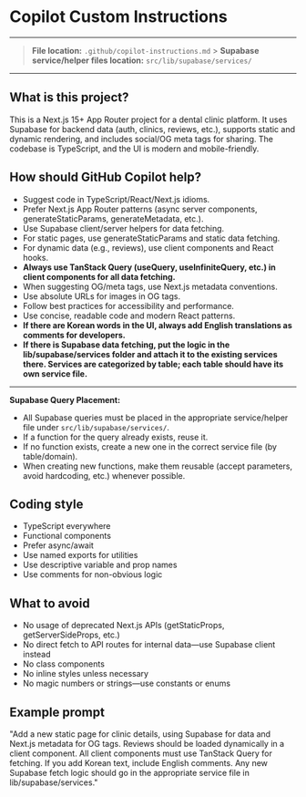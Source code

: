 # Copilot Custom Instructions

---

> **File location:** `.github/copilot-instructions.md` > **Supabase service/helper files location:** `src/lib/supabase/services/`

---

## What is this project?

This is a Next.js 15+ App Router project for a dental clinic platform. It uses Supabase for backend data (auth, clinics, reviews, etc.), supports static and dynamic rendering, and includes social/OG meta tags for sharing. The codebase is TypeScript, and the UI is modern and mobile-friendly.

## How should GitHub Copilot help?

- Suggest code in TypeScript/React/Next.js idioms.
- Prefer Next.js App Router patterns (async server components, generateStaticParams, generateMetadata, etc.).
- Use Supabase client/server helpers for data fetching.
- For static pages, use generateStaticParams and static data fetching.
- For dynamic data (e.g., reviews), use client components and React hooks.
- **Always use TanStack Query (useQuery, useInfiniteQuery, etc.) in client components for all data fetching.**
- When suggesting OG/meta tags, use Next.js metadata conventions.
- Use absolute URLs for images in OG tags.
- Follow best practices for accessibility and performance.
- Use concise, readable code and modern React patterns.
- **If there are Korean words in the UI, always add English translations as comments for developers.**
- **If there is Supabase data fetching, put the logic in the lib/supabase/services folder and attach it to the existing services there. Services are categorized by table; each table should have its own service file.**

---

**Supabase Query Placement:**

- All Supabase queries must be placed in the appropriate service/helper file under `src/lib/supabase/services/`.
- If a function for the query already exists, reuse it.
- If no function exists, create a new one in the correct service file (by table/domain).
- When creating new functions, make them reusable (accept parameters, avoid hardcoding, etc.) whenever possible.

## Coding style

- TypeScript everywhere
- Functional components
- Prefer async/await
- Use named exports for utilities
- Use descriptive variable and prop names
- Use comments for non-obvious logic

## What to avoid

- No usage of deprecated Next.js APIs (getStaticProps, getServerSideProps, etc.)
- No direct fetch to API routes for internal data—use Supabase client instead
- No class components
- No inline styles unless necessary
- No magic numbers or strings—use constants or enums

## Example prompt

"Add a new static page for clinic details, using Supabase for data and Next.js metadata for OG tags. Reviews should be loaded dynamically in a client component. All client components must use TanStack Query for fetching. If you add Korean text, include English comments. Any new Supabase fetch logic should go in the appropriate service file in lib/supabase/services."
